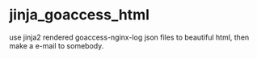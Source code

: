 jinja_goaccess_html
===================

use jinja2 rendered goaccess-nginx-log json files to beautiful html, then make a e-mail to somebody.
